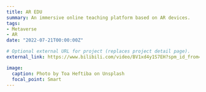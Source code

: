 ```yaml
---
title: AR EDU
summary: An immersive online teaching platform based on AR devices.
tags:
- Metaverse
- AR
date: "2022-07-21T00:00:00Z"

# Optional external URL for project (replaces project detail page).
external_link: https://www.bilibili.com/video/BV1xd4y1S7EH?spm_id_from=333.999.0.0

image:
  caption: Photo by Toa Heftiba on Unsplash
  focal_point: Smart
---
```

